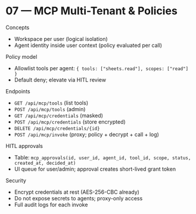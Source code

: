 # 07 — MCP Multi-Tenant & Policies

Concepts
- Workspace per user (logical isolation)
- Agent identity inside user context (policy evaluated per call)

Policy model
- Allowlist tools per agent: `{ tools: ["sheets.read"], scopes: ["read"] }`
- Default deny; elevate via HITL review

Endpoints
- `GET /api/mcp/tools` (list tools)
- `POST /api/mcp/tools` (admin)
- `GET /api/mcp/credentials` (masked)
- `POST /api/mcp/credentials` (store encrypted)
- `DELETE /api/mcp/credentials/{id}`
- `POST /api/mcp/invoke` (proxy; policy + decrypt + call + log)

HITL approvals
- Table: `mcp_approvals(id, user_id, agent_id, tool_id, scope, status, created_at, decided_at)`
- UI queue for user/admin; approval creates short-lived grant token

Security
- Encrypt credentials at rest (AES-256-CBC already)
- Do not expose secrets to agents; proxy-only access
- Full audit logs for each invoke